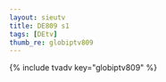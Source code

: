 ```yaml
--- 
layout: sieutv
title: DE809 s1
tags: [DEtv]
thumb_re: globiptv809
---
```

{% include tvadv key="globiptv809" %} 
